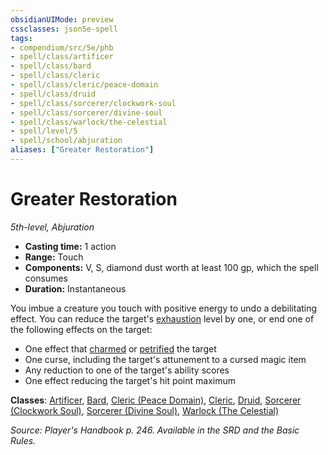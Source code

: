 ```yaml
---
obsidianUIMode: preview
cssclasses: json5e-spell
tags:
- compendium/src/5e/phb
- spell/class/artificer
- spell/class/bard
- spell/class/cleric
- spell/class/cleric/peace-domain
- spell/class/druid
- spell/class/sorcerer/clockwork-soul
- spell/class/sorcerer/divine-soul
- spell/class/warlock/the-celestial
- spell/level/5
- spell/school/abjuration
aliases: ["Greater Restoration"]
---
```

# Greater Restoration
*5th-level, Abjuration*  

- **Casting time:** 1 action
- **Range:** Touch
- **Components:** V, S, diamond dust worth at least 100 gp, which the spell consumes
- **Duration:** Instantaneous

You imbue a creature you touch with positive energy to undo a debilitating effect. You can reduce the target's [exhaustion](5E2014官方资源/规则/conditions.md#exhaustion) level by one, or end one of the following effects on the target:

- One effect that [charmed](5E2014官方资源/规则/conditions.md#charmed) or [petrified](5E2014官方资源/规则/conditions.md#petrified) the target  
- One curse, including the target's attunement to a cursed magic item  
- Any reduction to one of the target's ability scores  
- One effect reducing the target's hit point maximum  

**Classes**: [Artificer](5E2014官方资源/classes/artificer-tce.md), [Bard](5E2014官方资源/classes/bard.md), [Cleric (Peace Domain)](5E2014官方资源/classes/cleric-peace-domain-tce.md), [Cleric](5E2014官方资源/classes/cleric.md), [Druid](5E2014官方资源/classes/druid.md), [Sorcerer (Clockwork Soul)](5E2014官方资源/classes/sorcerer-clockwork-soul-tce.md), [Sorcerer (Divine Soul)](5E2014官方资源/classes/sorcerer-divine-soul-xge.md), [Warlock (The Celestial)](5E2014官方资源/classes/warlock-the-celestial-xge.md)

*Source: Player's Handbook p. 246. Available in the SRD and the Basic Rules.*